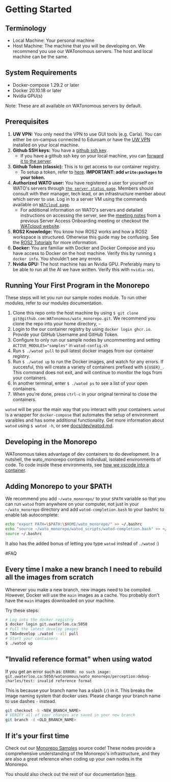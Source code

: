 # Getting Started

## Terminology
- Local Machine: Your personal machine
- Host Machine: The machine that you will be developing on. We recommend you use our WATonomous servers. The host and local machine can be the same.

## System Requirements
- Docker-compose 1.29.2 or later
- Docker 20.10.18 or later
- Nvidia GPU(s)

Note: These are all available on WATonomous servers by default.

## Prerequisites

1. **UW VPN:** You only need the VPN to use GUI tools (e.g. Carla). You can either be on-campus connected to Eduroam or have the [UW VPN](https://uwaterloo.ca/information-systems-technology/services/virtual-private-network-vpn) installed on your local machine.
2. **Github SSH keys:** You have a [github ssh key](https://docs.github.com/en/authentication/connecting-to-github-with-ssh/generating-a-new-ssh-key-and-adding-it-to-the-ssh-agent).
    * If you have a github ssh key on your local machine, you can [forward it to the server](https://docs.github.com/en/developers/overview/using-ssh-agent-forwarding).
3. **Github Token (classic):** This is to get access to our container registry.
    * To setup a token, refer to [here](https://docs.catalyst.zoho.com/en/tutorials/githubbot/java/generate-personal-access-token/). **IMPORTANT: add `write:packages` to your token.**
3. **Authorized WATO user:** You have registered a user for yourself on WATO's servers through [`the server status page`](https://status.watonomous.ca/). Members should consult with their manager, tech lead, or an infrastructure member about which server to use. Log in to a server VM using the commands available on [`WATcloud page`](https://cloud.watonomous.ca/docs/compute-cluster/ssh).
    * For additional information on WATO's servers and detailed instructions on accessing the server, see the [meeting notes](https://docs.google.com/document/d/1AP_DjD4oRfWWy2d3EMQheVwnTuTZH0-zBFiAqYyk7Pc/edit?usp=sharing) from a previous Server Access Onboarding meeting or checkout the [WATcloud website](https://cloud.watonomous.ca/docs/compute-cluster).
4. **ROS2 Knowledge:** You know how ROS2 works and how a ROS2 workspace is structured. Otherwise this guide may be confusing. See the [ROS2 Tutorials](http://docs.ros.org.ros.informatik.uni-freiburg.de/en/foxy/Tutorials.html) for more information.
5. **Docker:** You are familiar with Docker and Docker Compose and you have access to Docker on the host machine. Verify this by running `$ docker info`. You shouldn't see any errors.
6. **Nvidia GPU:** The host machine has an Nvidia GPU. Preferably many to be able to run all the AI we have written. Verify this with `nvidia-smi`.

## Running Your First Program in the Monorepo
These steps will let you run our sample nodes module. To run other modules, refer to our modules documentation.

1. Clone this repo onto the host machine by using `$ git clone git@github.com:WATonomous/wato_monorepo.git`. We recommend you clone the repo into your home directory, `~`
2. Login to the our container registry by using `docker login ghcr.io`. Provide your GitHub Username and GitHub Token.
3. Configure to only run our sample nodes by uncommenting and setting `ACTIVE_MODULES="samples"` in `watod-config.sh`
4. Run `$ ./watod pull` to pull latest docker images from our container registry.
5. Run `$ ./watod up` to run the Docker images, and watch for any errors. If succesful, this will create a variety of containers prefixed with `${USER}_`. This command does not exit, and will continue to monitor the logs from your containers.
6. In another terminal, enter `$ ./watod ps` to see a list of your open containers.
7. When you're done, press `ctrl-c` in your original terminal to close the containers. 

`watod` will be your the main way that you interact with your containers. `watod` is a wrapper for `docker-compose` that automates the setup of environment varaibles and has some additional functionality. Get more information about `watod` using `$ watod -h`, or see [docs/dev/watod.md](../dev/watod.md).

## Developing in the Monorepo
WATonomous takes advantage of dev containers to do development. In a nutshell, the wato_monorepo contains individual, isolated environments of code. To code inside these environments, see [how we vscode into a container](./vscode.md).

## Adding Monorepo to your $PATH

We recommend you add `~/wato_monorepo/` to your `$PATH` variable so that you can run `watod` from anywhere on your computer, not just in your `~/wato_monorepo` directory and add `watod-completion.bash` to your bashrc to enable tab autocomplete:
```bash
echo "export PATH=\$PATH:\$HOME/wato_monorepo/" >> ~/.bashrc
echo "source ~/wato_monorepo/watod_scripts/watod-completion.bash" >> ~/.bashrc
source ~/.bashrc
```
It also has the added bonus of letting you type `watod` instead of `./watod` :)

#FAQ

## Every time I make a new branch I need to rebuild all the images from scratch

Whenever you make a new branch, new images need to be compiled. However, Docker will use the `main` images as a cache. You probably don't have the `main` images downloaded on your machine.

Try these steps:
```bash
# Log into the docker registry
$ docker login git.uwaterloo.ca:5050
# Pull the latest develop images
$ TAG=develop ./watod --all pull
# Start your containers
$ ./watod up
```

## "Invalid reference format" when using watod

If you get an error such as: `ERROR: no such image: git.uwaterloo.ca:5050/watonomous/wato_monorepo/perception:debug-charles/test: invalid reference format`

This is because your branch name has a slash (`/`) in it. This breaks the image naming system that docker uses. Please change your branch name to use dashes `-` instead.

```bash
git checkout -b <NEW_BRANCH_NAME>
# VERIFY all of your changes are saved in your new branch
git branch -d <OLD_BRANCH_NAME>
```

## If it's your first time
Check out our [Monorepo Samples](../../src/samples/) source code! These nodes provide a comprehensive understanding of the Monorepo's infrastructure, and they are also a great reference when coding up your own nodes in the Monorepo.

You should also check out the rest of our documentation [here](../../docs/).
